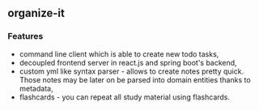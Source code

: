 ## organize-it

### Features
- command line client which is able to create new todo tasks,
- decoupled frontend server in react.js and spring boot's backend,
- custom yml like syntax parser - allows to create notes pretty quick. Those notes may be later on be parsed into domain entities thanks to metadata,
- flashcards - you can repeat all study material using flashcards.
